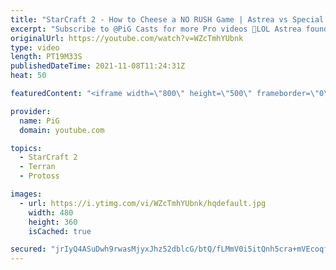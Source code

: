 ```yaml
---
title: "StarCraft 2 - How to Cheese a NO RUSH Game | Astrea vs Special (1-game PvT)"
excerpt: "Subscribe to @PiG Casts for more Pro videos 🐷LOL Astrea found out how to cheese a no rush 8 min game vs Special 🐷 https://www.patreon.com/PiGSC2 -- 🐖 Watch live at https://www.twitch.tv/x5_pig 👉 PiG’s Discord: https://discord.gg/SkhbzCM  -- #Starcraft2 #PiGStarcraft #PiGCasts #terran #protoss #zerg"
originalUrl: https://youtube.com/watch?v=WZcTmhYUbnk
type: video
length: PT19M33S
publishedDateTime: 2021-11-08T11:24:31Z
heat: 50

featuredContent: "<iframe width=\"800\" height=\"500\" frameborder=\"0\" src=\"https://www.youtube.com/embed/WZcTmhYUbnk\" allow=\"accelerometer; autoplay; encrypted-media; gyroscope; picture-in-picture\" allowfullscreen></iframe>"

provider:
  name: PiG
  domain: youtube.com

topics:
  - StarCraft 2
  - Terran
  - Protoss

images:
  - url: https://i.ytimg.com/vi/WZcTmhYUbnk/hqdefault.jpg
    width: 480
    height: 360
    isCached: true

secured: "jrIyQ4ASuDwh9rwasMjyxJhz52dblcG/btQ/fLMmV0i5itQnh5cra+mVEcoqfUckJ6iYKRYI/fEpV8T2L77IXlynr83xa7+cIgDFeIjdpyJ82dPOsJ+tOI4umqz1uzAMS/i79mR+R1wKVtxUCFLAf+Z+QbzAi8aCgwP0LH+96OpSx5Kzow+AuqNy58MTzxJM9ZJuvOxRiYfyLlvp7S2dOcg6L4gTTVbTcwnFg0MfAj4imMmUnDAiUpgeObqH8r1c+8LvJT/9d28YfIxb9GtK2g4Y/2vGfjEwg4VOvsOsy4z4sgOSA7dQ534bxCYxnyxcEvrmL4CBoN2mWuTiIOmscmflrX930u2vX4MJa644Pv8c1K/bWlRQ2QHcgYMIRX5J2WX7iSYwWVdgdr75Y0A+dgmw/bKWG3M+CcE68labc9U=;o7D/48N5E+EV2IfVpUIxmg=="
---
```



